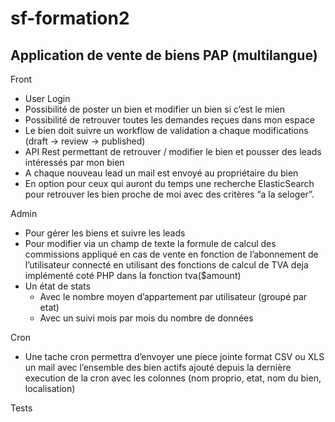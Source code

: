 # sf-formation2


## Application de vente de biens PAP (multilangue) 

Front 
 - User Login
 - Possibilité de poster un bien et modifier un bien si c’est le mien
 - Possibilité de retrouver toutes les demandes reçues dans mon espace
 - Le bien doit suivre un workflow de validation a chaque modifications (draft -> review -> published)
 - API Rest permettant de retrouver / modifier le bien et pousser des leads intéressés par mon bien
 - A chaque nouveau lead un mail est envoyé au propriétaire du bien
 - En option pour ceux qui auront du temps une recherche ElasticSearch pour retrouver les bien proche de moi avec des critères “a la seloger”.

Admin 
 - Pour gérer les biens et suivre les leads
 - Pour modifier via un champ de texte la formule de calcul des commissions appliqué en cas de vente en fonction de l’abonnement de l’utilisateur connecté en utilisant des fonctions de calcul de TVA deja implémenté coté PHP dans la fonction tva($amount)
 - Un état de stats 
    - Avec le nombre moyen d’appartement par utilisateur (groupé par etat)
    - Avec un suivi mois par mois du nombre de données

Cron
 - Une tache cron permettra d’envoyer une piece jointe format CSV ou XLS un mail avec l’ensemble des bien actifs ajouté depuis la dernière execution de la cron avec les colonnes (nom proprio, etat, nom du bien, localisation)

Tests
